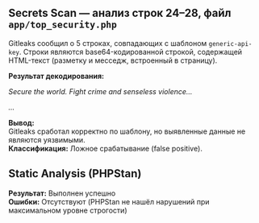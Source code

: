 ## Secrets Scan — анализ строк 24–28, файл `app/top_security.php`

Gitleaks сообщил о 5 строках, совпадающих с шаблоном `generic-api-key`. Строки являются base64-кодированной строкой, содержащей HTML-текст (разметку и месседж, встроенный в страницу).

**Результат декодирования:** <i><p>Secure the world. Fight crime and senseless violence...</p> ... </i>

**Вывод:**  
Gitleaks сработал корректно по шаблону, но выявленные данные не являются уязвимыми.  
**Классификация:** Ложное срабатывание (false positive).

## Static Analysis (PHPStan)

**Результат:** Выполнен успешно  
**Ошибки:** Отсутствуют (PHPStan не нашёл нарушений при максимальном уровне строгости)
